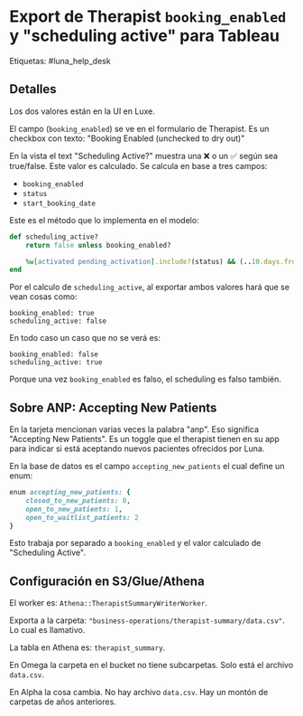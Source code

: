 # Export de Therapist `booking_enabled` y "scheduling active" para Tableau

Etiquetas: #luna_help_desk 

## Detalles

Los dos valores están en la UI en Luxe.

El campo (`booking_enabled`) se ve en el formulario de Therapist. Es un checkbox con texto: "Booking Enabled (unchecked to dry out)"

En la vista el text "Scheduling Active?" muestra una ❌ o un ✅ según sea true/false. Este valor es calculado. Se calcula en base a tres campos:

- `booking_enabled`
- `status`
- `start_booking_date`

Este es el método que lo implementa en el modelo:
```ruby
def scheduling_active?
	return false unless booking_enabled?

	%w[activated pending_activation].include?(status) && (..10.days.from_now).cover?(start_booking_date)
end
```


Por el calculo de `scheduling_active`, al exportar ambos valores hará que se vean cosas como:
```
booking_enabled: true
scheduling_active: false
```

En todo caso un caso que no se verá es:
```
booking_enabled: false
scheduling_active: true
```

Porque una vez `booking_enabled` es falso, el scheduling es falso también.

## Sobre ANP: Accepting New Patients

En la tarjeta mencionan varias veces la palabra "anp". Eso significa "Accepting New Patients". Es un toggle que el therapist tienen en su app para indicar si está aceptando nuevos pacientes ofrecidos por Luna.

En la base de datos es el campo `accepting_new_patients` el cual define un enum:
```ruby
enum accepting_new_patients: {
	closed_to_new_patients: 0,
	open_to_new_patients: 1,
	open_to_waitlist_patients: 2
}
```

Esto trabaja por separado a `booking_enabled` y el valor calculado de "Scheduling Active".

## Configuración en S3/Glue/Athena

El worker es: `Athena::TherapistSummaryWriterWorker`.

Exporta a la carpeta: `"business-operations/therapist-summary/data.csv"`. Lo cual es llamativo.

La tabla en Athena es: `therapist_summary`.

En Omega la carpeta en el bucket no tiene subcarpetas. Solo está el archivo `data.csv`.

En Alpha la cosa cambia. No hay archivo `data.csv`. Hay un montón de carpetas de años anteriores.